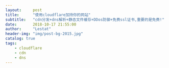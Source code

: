```yaml
---
layout:     post
title:      "使用cloudflare加持你的网站"
subtitle:   "cdn分发+dns解析+静态文件缓存+DDos防御+免费ssl证书,重要的是免费!"
date:       2018-10-17 21:55:00
author:     "Lestat"
header-img: "img/post-bg-2015.jpg"
catalog: true
tags:
    - cloudflare
    - cdn
    - dns
---
```


